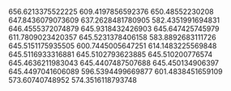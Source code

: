 656.6213375522225
609.4197856592376
650.48552230208
647.8436079073609
637.2628481780905
582.4351991694831
646.4555372074879
645.9318432426903
645.647425745979
611.7809023420357
645.5231378406158
583.8892683111726
645.5151175935505
600.7445005647251
614.1483225569848
645.5116933316881
645.5102793623885
645.510200776574
645.4636211983043
645.4407487507688
645.450134906397
645.4497041606089
596.5394499669877
601.4838451659109
573.60740748952
574.3516118793748